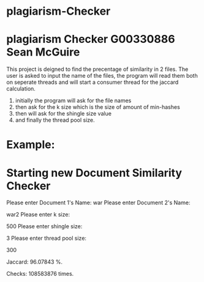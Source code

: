 # plagiarism-Checker

plagiarism Checker	G00330886	Sean McGuire
====================================================

This project is deigned to find the precentage of similarity in 2 files.
The user is asked to input the name of the files, the program will read them both on
seperate threads and will start a consumer thread for the jaccard calculation.

1) initially the program will ask for the file names
2) then ask for the k size which is the size of amount of min-hashes
3) then will ask for the shingle size value
4) and finally the thread pool size.


Example:
========================================
Starting new Document Similarity Checker
========================================


Please enter Document 1's Name:
war
Please enter Document 2's Name: 

war2
Please enter k size:

500
Please enter shingle size: 

3
Please enter thread pool size: 

300

Jaccard: 96.07843 %.

Checks: 108583876 times.




